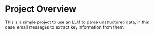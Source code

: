 # Project Overview
This is a simple project to use an LLM to parse unstructured data, in this case, email messages to extract key information from them.
